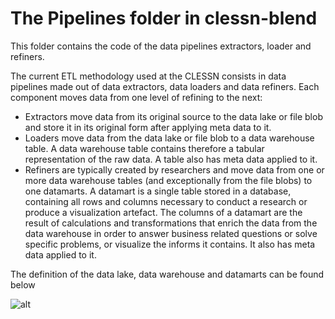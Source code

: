 # The Pipelines folder in clessn-blend

This folder contains the code of the data pipelines extractors, loader and refiners.

The current ETL methodology used at the CLESSN consists in data pipelines made out of data extractors, data loaders and data refiners.  Each component moves data from one level of refining to the next: 
* Extractors move data from its original source to the data lake or file blob and store it in its original form after applying meta data to it.
* Loaders move data from the data lake or file blob to a data warehouse table.  A data warehouse table contains therefore a tabular representation of the raw data.  A table also has meta data applied to it.
* Refiners are typically created by researchers and move data from one or more data warehouse tables (and exceptionally from the file blobs) to one datamarts.  A datamart is a single table stored in a database, containing all rows and columns necessary to conduct a research or produce a visualization artefact.  The columns of a datamart are the result of calculations and transformations that enrich the data from the data warehouse in order to answer business related questions or solve specific problems, or visualize the informs it contains.  It also has meta data applied to it.

The definition of the data lake, data warehouse and datamarts can be found below

![alt](https://github.com/clessn/diagrams/blob/master/infra/definitiond_lake_warehouse_datamart.drawio.png)
